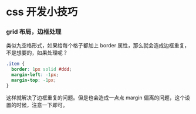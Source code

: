 # css 开发小技巧

### grid 布局，边框处理

类似九空格形式，如果给每个格子都加上 border 属性，那么就会造成边框重复，不是想要的，如果处理呢？

```css
.item {
  border: 1px solid #ddd;
  margin-left: -1px;
  margin-top: -1px;
}
```

这样就解决了边框重复的问题。但是也会造成一点点 margin 偏离的问题，这个设置的时候，注意一下即可。
